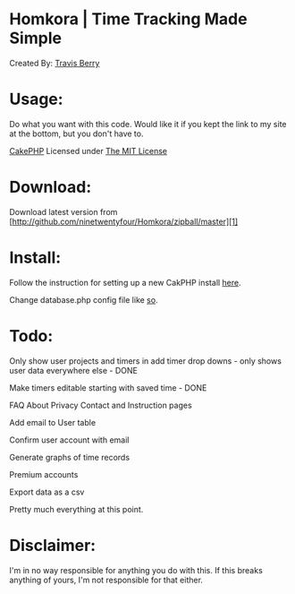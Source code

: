 Homkora | Time Tracking Made Simple
========
Created By: [Travis Berry][2]

Usage: 
===============
Do what you want with this code. Would like it if you kept the link to my site at the bottom, but you don't have to. 

[CakePHP][3] Licensed under [The MIT License][4]

 
Download:
=========
Download latest version from [http://github.com/ninetwentyfour/Homkora/zipball/master][1]

Install:
=========
Follow the instruction for setting up a new CakPHP install [here][5].

Change database.php config file like [so][6].

Todo:
======================== 

Only show user projects and timers in add timer drop downs - only shows user data everywhere else - DONE

Make timers editable starting with saved time - DONE

FAQ About Privacy Contact and Instruction pages

Add email to User table

Confirm user account with email

Generate graphs of time records

Premium accounts

Export data as a csv

Pretty much everything at this point.


Disclaimer:
===========
I'm in no way responsible for anything you do with this. If this breaks anything of yours, I'm not responsible for that either.

  [1]: http://github.com/ninetwentyfour/Homkora/zipball/master
  [2]: http://www.travisberry.com
  [3]: http://cakephp.org/
  [4]: http://www.opensource.org/licenses/mit-license.php
  [5]: http://book.cakephp.org/view/914/Production
  [6]: http://book.cakephp.org/view/922/Database-Configuration
